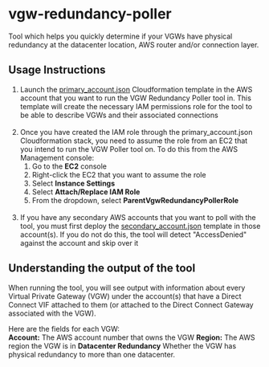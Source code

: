 # vgw-redundancy-poller
Tool which helps you quickly determine if your VGWs have physical redundancy at the datacenter location, AWS router and/or connection layer.

## Usage Instructions
<ol>
<li>Launch the <a href="https://console.aws.amazon.com/cloudformation/home?region=us-east-1#/stacks/new?stackName=ParentAccountVgwRedundancyPollerRole&templateURL=https://s3.amazonaws.com/secure-options/vgw-redundancy-poller/primary_account.json">primary_account.json</a> Cloudformation template in the AWS account that you want to run the VGW Redundancy Poller tool in. This template will create the necessary IAM permissions role for the tool to be able to describe VGWs and their associated connections</li>
 <br>
 <li>Once you have created the IAM role through the primary_account.json Cloudformation stack, you need to assume the role from  an EC2 that you intend to run the VGW Poller tool on. To do this from the AWS Management console:
   <ol> 
     <li>Go to the <strong>EC2</strong> console</li>
     <li>Right-click the EC2 that you want to assume the role</li>
     <li>Select <strong>Instance Settings</strong></li>
     <li>Select <strong>Attach/Replace IAM Role</strong></li>
     <li>From the dropdown, select <strong>ParentVgwRedundancyPollerRole</strong></li>
   </ol>
     <br>
<li>If you have any secondary AWS accounts that you want to poll with the tool, you must first deploy the <a href="https://console.aws.amazon.com/cloudformation/home?region=us-east-1#/stacks/new?stackName=SecondaryAccountVgwRedundancyPollerRole&templateURL=https://s3.amazonaws.com/secure-options/vgw-redundancy-poller/secondary_acct.json">secondary_account.json</a> template in those account(s). If you do not do this, the tool will detect "AccessDenied" against the account and skip over it</li>
</ol>

## Understanding the output of the tool
When running the tool, you will see output with information about every Virtual Private Gateway (VGW) under the account(s) that have a Direct Connect VIF attached to them (or attached to the Direct Connect Gateway associated with the VGW).

Here are the fields for each VGW:<br>
   <strong>Account:</strong> The AWS account number that owns the VGW
   <strong>Region:</strong> The AWS region the VGW is in
   <strong>Datacenter Redundancy</strong> Whether the VGW has physical redundancy to more than one datacenter.
   
   
